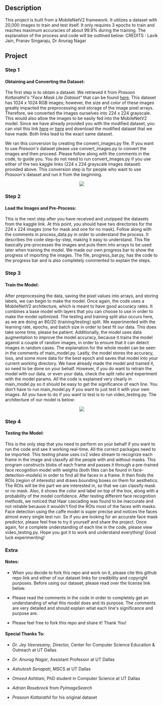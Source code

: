 ## Description
This project is built from a MobileNetV2 framework. It utilizes a dataset with 20,000 images to train and test itself. It only requires 3 epochs to train and reaches maximum accuracies of about 99.9% during the training. The explanation of the process and code will be outlined below:
CREDITS : Lavik Jain, Pranav Singaraju, Dr Anurag Nagar
## Project

### Step 1
#### Obtaining and Converting the Dataset:
The first step is to obtain a dataset. We retrieved it from *Prasoon Kottarathil's "Face Mask Lite Dataset"* that can be found [here](https://www.kaggle.com/prasoonkottarathil/face-mask-lite-dataset/). This dataset has 1024 x 1024 RGB images; however, the size and color of these images greatly impacted the preprocessing and storage of the image pixel arrays. Therefore, we converted the images ourselves into 224 x 224 grayscale. This would also allow the images to be easily fed into the MobileNetV2 model. Since we have already provided you with the modified dataset, you can visit this link [here](https://www.kaggle.com/luka77/facemask-detection-dataset-20000-images/) or [here](https://www.kaggle.com/pranavsingaraju/facemask-detection-dataset-20000-images/) and download the modified dataset that we have made. Both links lead to the exact same dataset.

We ran this conversion by creating the convert_images.py file. If you want to use *Prasoon's* dataset please use convert_images.py to convert the images and then proceed. Please follow along with the comments in the code, to guide you. You do not need to run convert_images.py if you use either of the two kaggle links (224 x 224 grayscale images dataset) provided above. This conversion step is for people who want to use *Prasoon's* dataset and run it from the beginning.

<p align="center">
  <img src="https://docs.google.com/drawings/d/e/2PACX-1vS53Lc61_LGZeOPqavdQvjss4vHrN9Gf6bfe79hP_gE548xhIZgTwr2n0Da46yVhKxwpLJOniUQ_boG/pub?w=762&h=649">
 </p>
 
### Step 2
#### Load the Images and Pre-Process:
This is the next step after you have received and unzipped the datasets from the kaggle link. At this point, you should have two directories for the 224 x 224 images (one for mask and one for no mask). Follow along with the comments in process_data.py in order to understand the process. It describes the code step-by-step, making it easy to understand. This file basically pre-processes the images and puts them into arrays to be used later when training the model. We made our own progress bar to show the progress of importing the images. The file, progress_bar.py, has the code to the progress bar and is also completely commented to explain the steps.

### Step 3
#### Train the Model:
After preprocessing the data, saving the pixel values into arrays, and storing labels, we can begin to make the model. Once again, the code uses a MobileNetV2 architecture, which is meant to have good accuracy rates. It combines a base model with layers that you can choose to use in order to make the model optimized. The testing and training split also occurs here, as we are doing an 80/20 (training/testing) split. We experimented with the learning rate, epochs, and batch size in order to best fit our data. This does take some time, please be patient. Additionally, the model uses data augmentation to improve the model accuracy, because it trains the model against a couple of random images, in order to ensure that it can detect images in random cases. The explanation for the whole model can be seen in the comments of main_model.py. Lastly, the model stores the accuracy, loss, and some more data for the best epoch and saves that model into your current working directory. We have already made the model and trained it, so need to be done on your behalf. However, if you do want to retrain the model with our data, or even your data, check the split ratio and experiment with the model params. All the code is explained very clearly in main_model.py so it should be easy to get the significance of each line. You don't have to run main_model.py if you want to just test it with your own images. All you have to do if you want to test is to run video_testing.py. The architecture of our model is below:

<p align="center">
  <img src="https://docs.google.com/drawings/d/e/2PACX-1vRHXy676k_VvCpqb0PR7O0BW9mslYivTk5TeRd2uqOU_WJrXfYGdu3uLSdokpqLv1Cb9qqoXB1DKQiT/pub?w=800&h=715">
 </p>

### Step 4
#### Testing the Model:
This is the only step that you need to perform on your behalf if you want to run the code and see it working real-time. All the correct packages need to be imported. This testing phase uses cv2 video stream to recognize each frame in the image and classify all the people with and without masks. This program constructs blobs of each frame and passes it through a pre-trained face recognition model with weights (both files can be found in face-detection-models) in order to find all the faces in a frame. It then finds the ROIs (region of interests) and draws bounding boxes on them for aesthetics. The ROIs will be the part we are interested in, so that we can classify mask or no mask. Also, it shows the color and label on top of the box, along with a probability of the model confidence. After testing different face recognition methods, we noticed that Haar cascading was found to be inaccurate and not reliable because it wouldn't find the ROIs most of the faces with masks. Face detection using the caffe model is super precise and notices the faces almost every single test run. So if you are looking for an accurate face mask predictor, please feel free to try it yourself and share the project. Once again, for a complete understanding of each line in the code, please view video_testing.py. Hope you got it to work and understand everything! Good luck experimenting!

### Extra
#### Notes:
<ul>
<li><p>When you decide to fork this repo and work on it, please cite this github repo link and either of our dataset links for credibility and copyright purposes. Before using our dataset, please read over the license link below.</p></li>
<li><p>Please read the comments in the code in order to completely get an understanding of what this model does and its purpose. The comments are very detailed and should explain what each line's significance and purpose are.</p></li>
<li><p>Please feel free to fork this repo and share it! Thank You!</p></li>
</ul>

#### Special Thanks To:
<ul>
<li><p><i>Dr. Jey Veerasamy</i>, Director, Center for Computer Science Education & Outreach at UT Dallas</p></li>
<li><p><i>Dr. Anurag Nagar</i>, Assistant Professor at UT Dallas</p></li>
<li><p><i>Ashutosh Senapati</i>, MSCS at UT Dallas</p></li>
<li><p><i>Omeed Ashtiani</i>, PhD student in Computer Science at UT Dallas</p></li>
</ul>
<ul>  
<li><p><i>Adrian Rosebrock</i> from <i>PyImageSearch</i></p></li>
<li><p><i>Prasoon Kottarathil</i> for his original dataset</p></li>
</ul>
